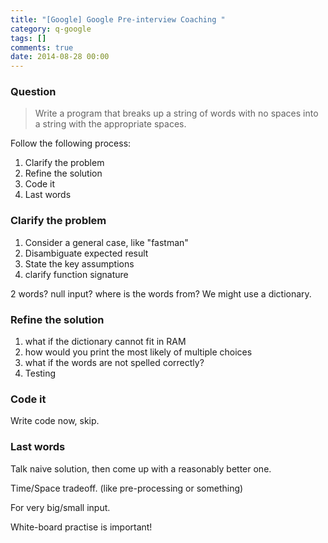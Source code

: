 ```yaml
---
title: "[Google] Google Pre-interview Coaching "
category: q-google
tags: []
comments: true
date: 2014-08-28 00:00
---
```



### Question

> Write a program that breaks up a string of words with no spaces into a string with the appropriate spaces.

Follow the following process:

1. Clarify the problem
1. Refine the solution
1. Code it
1. Last words

### Clarify the problem

1. Consider a general case, like "fastman"
1. Disambiguate expected result
1. State the key assumptions
1. clarify function signature

2 words? null input? where is the words from? We might use a dictionary.

### Refine the solution

1. what if the dictionary cannot fit in RAM
1. how would you print the most likely of multiple choices
1. what if the words are not spelled correctly?
1. Testing

### Code it

Write code now, skip.

### Last words

Talk naive solution, then come up with a reasonably better one.

Time/Space tradeoff. (like pre-processing or something)

For very big/small input.

White-board practise is important!
